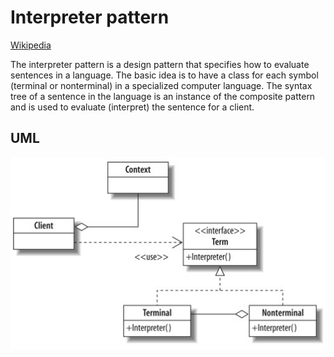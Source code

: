 Interpreter pattern
=========================

[Wikipedia](http://en.wikipedia.org/wiki/Interpreter_pattern)

The interpreter pattern is a design pattern that specifies how to evaluate sentences in a language. The basic idea is to have a class for each symbol (terminal or nonterminal) in a specialized computer language. The syntax tree of a sentence in the language is an instance of the composite pattern and is used to evaluate (interpret) the sentence for a client.

UML
-------------------------

![Alt text](../../uml/interpreter.jpg)
